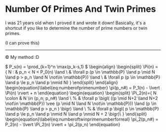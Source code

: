 <script src="https://polyfill.io/v3/polyfill.min.js?features=es6"></script>
<script id="MathJax-script" async src="https://cdn.jsdelivr.net/npm/mathjax@3/es5/tex-mml-chtml.js"></script>

# Number Of Primes And Twin Primes

I was 21 years old when I proved it and wrote it down! Basically, it's a shortcut if you like to determine the number of prime numbers or twin primes.

(I can prove this)

----------------------------------------------------------------------------------------------------------------------
© My method :D

$   P_s(n) = \prod_{k=1}^n \max(p_k-s,1) $
\begin{align}
\begin{split}
    \Pi(n) = \{ N :  & p_n < N < P_0(n) \land \\
    & \forall p (p \in \mathbb{P} \land p \mid N \land p > p_n  \land N \not\in \mathbb{P}) \land \\
    & \forall p (p \in \mathbb{P} \land p \le p_n \land p \nmid N)  \}
    \end{split}
    \end{align}
\begin{equation}\label{eq:numberofprimenumber}
    \pi(p_n\#) =  P_1(n) - \lvert  \Pi(n) \rvert + n
\end{equation}
\begin{equation}
    \begin{split}
        \Pi_2(n)=\{
        N \colon
        & N \in (p_n; p_n\#) \land \\
        %
        & \forall p \bigl( ((p \mid N+2 \land N+2 \not\in \mathbb{P}) \vee (p \mid N \land N \not\in \mathbb{P}))
        \land (p \in \mathbb{P} \land p > p_n ) \bigr) \land \\
        %
        & \forall p \bigl( p \in \mathbb{P} \land p \le p_n
        \land p \nmid N \land p \nmid N + 2 \bigr)\\
        \}
    \end{split}
    \begin{equation}\label{eq:numberoftwinprimenumberforreal}
    \pi_2(p_n\#) =  P_2(n) - \lvert \Pi_2(n) \rvert + \pi_2(p_n)
\end{equation}
